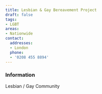```yaml
---
title: Lesbian & Gay Bereavement Project
draft: false
tags:
- LGBT
areas:
- Nationwide
contact:
  addresses:
  - London
  phone:
  - '0208 455 8894'
---
```


### Information
Lesbian / Gay Community

